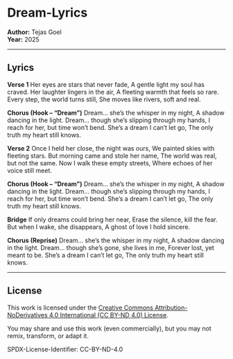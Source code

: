 # Dream-Lyrics

**Author:** Tejas Goel  
**Year:** 2025  

---

## Lyrics

**Verse 1**
Her eyes are stars that never fade,
A gentle light my soul has craved.
Her laughter lingers in the air,
A fleeting warmth that feels so rare.
Every step, the world turns still,
She moves like rivers, soft and real.

**Chorus (Hook – “Dream”)**
Dream… she’s the whisper in my night,
A shadow dancing in the light.
Dream… though she’s slipping through my hands,
I reach for her, but time won’t bend.
She’s a dream I can’t let go,
The only truth my heart still knows.

**Verse 2**
Once I held her close, the night was ours,
We painted skies with fleeting stars.
But morning came and stole her name,
The world was real, but not the same.
Now I walk these empty streets,
Where echoes of her voice still meet.

**Chorus (Hook – “Dream”)**
Dream… she’s the whisper in my night,
A shadow dancing in the light.
Dream… though she’s slipping through my hands,
I reach for her, but time won’t bend.
She’s a dream I can’t let go,
The only truth my heart still knows.

**Bridge**
If only dreams could bring her near,
Erase the silence, kill the fear.
But when I wake, she disappears,
A ghost of love I hold sincere.

**Chorus (Reprise)**
Dream… she’s the whisper in my night,
A shadow dancing in the light.
Dream… though she’s gone, she lives in me,
Forever lost, yet meant to be.
She’s a dream I can’t let go,
The only truth my heart still knows.


---

## License
This work is licensed under the 
[Creative Commons Attribution-NoDerivatives 4.0 International (CC BY-ND 4.0) License](https://creativecommons.org/licenses/by-nd/4.0/).

You may share and use this work (even commercially), but you may not remix, transform, or adapt it.  

SPDX-License-Identifier: CC-BY-ND-4.0
